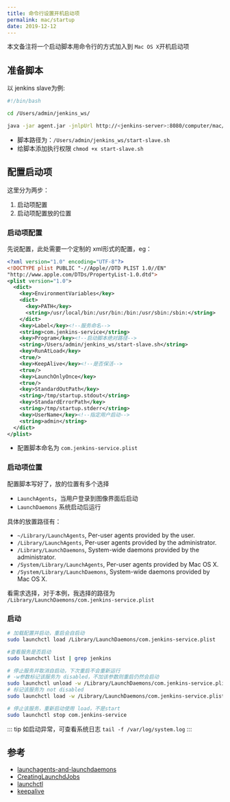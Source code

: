 ```yaml
---
title: 命令行设置开机启动项
permalink: mac/startup
date: 2019-12-12
---
```


本文备注将一个启动脚本用命令行的方式加入到 `Mac OS X`开机启动项

## 准备脚本
以 jenkins slave为例:
```bash
#!/bin/bash

cd /Users/admin/jenkins_ws/

java -jar agent.jar -jnlpUrl http://<jenkins-server>:8080/computer/mac/slave-agent.jnlp -secret e8fdcd526966ee132a7728b08a529b2929a09a52cbdcd13a9243f03f163884d1 -workDir "/Users/admin/jenkins_ws"
```
- 脚本路径为：`/Users/admin/jenkins_ws/start-slave.sh`
- 给脚本添加执行权限 `chmod +x start-slave.sh`

## 配置启动项
这里分为两步：
1. 启动项配置
2. 启动项配置放的位置

### 启动项配置
先说配置，此处需要一个定制的 xml形式的配置，eg：
```xml
<?xml version="1.0" encoding="UTF-8"?>
<!DOCTYPE plist PUBLIC "-//Apple//DTD PLIST 1.0//EN" 
"http://www.apple.com/DTDs/PropertyList-1.0.dtd">
<plist version="1.0">
  <dict>
    <key>EnvironmentVariables</key>
    <dict>
      <key>PATH</key>
      <string>/usr/local/bin:/usr/bin:/bin:/usr/sbin:/sbin:</string>
    </dict>
    <key>Label</key><!--服务命名-->
    <string>com.jenkins-service</string>
    <key>Program</key><!--启动脚本绝对路径-->
    <string>/Users/admin/jenkins_ws/start-slave.sh</string>
    <key>RunAtLoad</key>
    <true/>
    <key>KeepAlive</key><!--是否保活-->
    <true/>
    <key>LaunchOnlyOnce</key>
    <true/>
    <key>StandardOutPath</key>
    <string>/tmp/startup.stdout</string>
    <key>StandardErrorPath</key>
    <string>/tmp/startup.stderr</string>
    <key>UserName</key><!--指定用户启动-->
    <string>admin</string>
  </dict>
</plist>
```
- 配置脚本命名为 `com.jenkins-service.plist`

### 启动项位置
配置脚本写好了，放的位置有多个选择
- `LaunchAgents`，当用户登录到图像界面后启动
- `LaunchDaemons` 系统启动后运行

具体的放置路径有：
- `~/Library/LaunchAgents`, Per-user agents provided by the user.
- `/Library/LaunchAgents`, Per-user agents provided by the administrator.
- `/Library/LaunchDaemons`, System-wide daemons provided by the administrator.
- `/System/Library/LaunchAgents`, Per-user agents provided by Mac OS X.
- `/System/Library/LaunchDaemons`, System-wide daemons provided by Mac OS X.

看需求选择，对于本例，我选择的路径为 `/Library/LaunchDaemons/com.jenkins-service.plist`

### 启动
```bash
# 加载配置并启动，重启会自启动
sudo launchctl load /Library/LaunchDaemons/com.jenkins-service.plist

#查看服务是否启动
sudo launchctl list | grep jenkins

# 停止服务并取消自启动，下次重启不会重新运行
# -w参数标记该服务为 disabled，不加该参数则重启仍然会启动
sudo launchctl unload -w /Library/LaunchDaemons/com.jenkins-service.plist
# 标记该服务为 not disabled
sudo launchctl load -w /Library/LaunchDaemons/com.jenkins-service.plist

# 停止该服务，重新启动使用 load，不是start
sudo launchctl stop com.jenkins-service
```

::: tip
如启动异常，可查看系统日志 `tail -f /var/log/system.log`
:::

## 参考
- [launchagents-and-launchdaemons](https://apple.stackexchange.com/questions/290945/what-are-the-differences-between-launchagents-and-launchdaemons)
- [CreatingLaunchdJobs](https://developer.apple.com/library/archive/documentation/MacOSX/Conceptual/BPSystemStartup/Chapters/CreatingLaunchdJobs.html)
- [launchctl](https://apple.stackexchange.com/questions/29056/launchctl-difference-between-load-and-start-unload-and-stop/308421)
- [keepalive](https://github.com/tjluoma/launchd-keepalive)